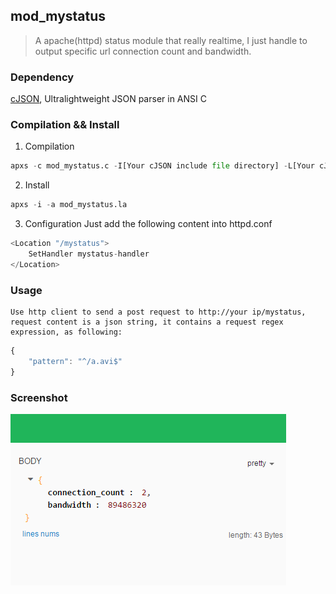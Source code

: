 ## mod_mystatus
> A apache(httpd) status module that really realtime, I just handle to output specific url connection count and bandwidth.

### Dependency
[cJSON](https://github.com/DaveGamble/cJSON), Ultralightweight JSON parser in ANSI C 

### Compilation && Install
1. Compilation

```python
apxs -c mod_mystatus.c -I[Your cJSON include file directory] -L[Your cJSON static lib directory] -lcjson -lm
```
2. Install

```python
apxs -i -a mod_mystatus.la
```
3. Configuration
    Just add the following content into httpd.conf

```python
<Location "/mystatus">
    SetHandler mystatus-handler
</Location>
```

### Usage

    Use http client to send a post request to http://your ip/mystatus, request content is a json string, it contains a request regex expression, as following:

```javascript
{
    "pattern": "^/a.avi$"
}
```

### Screenshot
![result](result.png)

